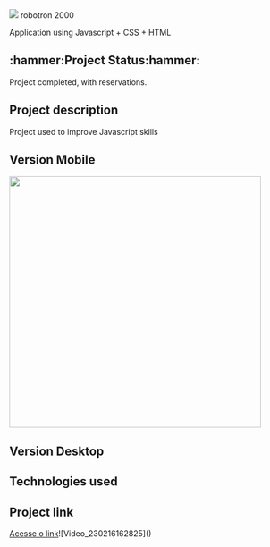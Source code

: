 <img src="https://raw.githubusercontent.com/Guilbertoliveira/Robotron/main/img/favicon.ico">
<h1"> robotron 2000 </h1>
<p>Application using Javascript + CSS + HTML</p>

<h2 id="status-do-projeto">:hammer:Project Status:hammer:</h2>
<p>Project completed, with reservations.</p>

<h2 id="descricao-projeto">Project description</h2>
<p>Project used to improve Javascript skills</p>

<h2 >Version Mobile</h2>
<img src="https://user-images.githubusercontent.com/41201436/219901627-a7ee34a5-7d08-412c-b6c1-c60660939c3c.gif" height="450">

<h2>Version Desktop</h2>

<h2>Technologies used</h2>
    
<h2> Project link </h2>
<a href="https://vercel.com/guilbertoliveira/robotron">Acesse o link</a>![Video_230216162825]()
